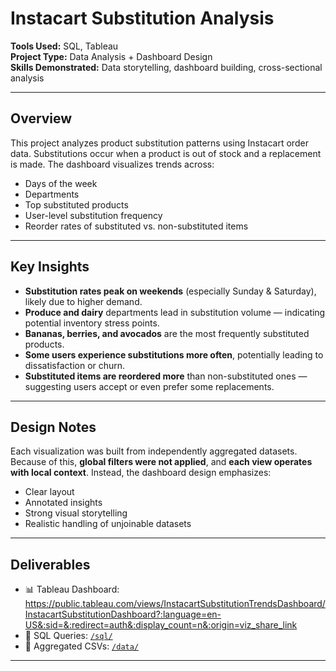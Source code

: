 # Instacart Substitution Analysis

**Tools Used:** SQL, Tableau  
**Project Type:** Data Analysis + Dashboard Design  
**Skills Demonstrated:** Data storytelling, dashboard building, cross-sectional analysis

---

## Overview

This project analyzes product substitution patterns using Instacart order data. Substitutions occur when a product is out of stock and a replacement is made. The dashboard visualizes trends across:

- Days of the week
- Departments
- Top substituted products
- User-level substitution frequency
- Reorder rates of substituted vs. non-substituted items

---

## Key Insights

- **Substitution rates peak on weekends** (especially Sunday & Saturday), likely due to higher demand.
- **Produce and dairy** departments lead in substitution volume — indicating potential inventory stress points.
- **Bananas, berries, and avocados** are the most frequently substituted products.
- **Some users experience substitutions more often**, potentially leading to dissatisfaction or churn.
- **Substituted items are reordered more** than non-substituted ones — suggesting users accept or even prefer some replacements.

---

## Design Notes

Each visualization was built from independently aggregated datasets. Because of this, **global filters were not applied**, and **each view operates with local context**. Instead, the dashboard design emphasizes:

- Clear layout
- Annotated insights
- Strong visual storytelling
- Realistic handling of unjoinable datasets

---

## Deliverables

- 📊 Tableau Dashboard: https://public.tableau.com/views/InstacartSubstitutionTrendsDashboard/InstacartSubstitutionDashboard?:language=en-US&:sid=&:redirect=auth&:display_count=n&:origin=viz_share_link
- 📝 SQL Queries: [`/sql/`](./sql)
- 📁 Aggregated CSVs: [`/data/`](./data)

---



